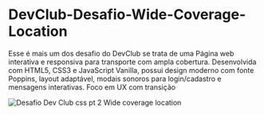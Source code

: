 # DevClub-Desafio-Wide-Coverage-Location
Esse é mais um dos desafio do DevClub se trata de uma Página web interativa e responsiva para transporte com ampla cobertura. Desenvolvida com HTML5, CSS3 e JavaScript Vanilla, possui design moderno com fonte Poppins, layout adaptável, modais sonoros para login/cadastro e mensagens interativas. Foco em UX com transição

![Desafio Dev Club css pt 2 Wide coverage location](https://github.com/user-attachments/assets/2c11e8c1-c2e4-49f3-97bb-d6c3c8733f82)



